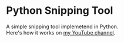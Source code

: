 # Python Snipping Tool
A simple snipping tool implemetend in Python.<br>
Here's how it works on [my YouTube channel](https://www.youtube.com/watch?v=e2zePSUGwaA).
